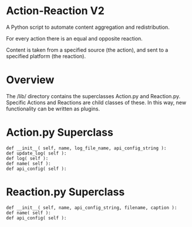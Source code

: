 # Action-Reaction V2

A Python script to automate content aggregation and redistribution.

For every action there is an equal and opposite reaction.

Content is taken from a specified source (the action), and sent to a specified platform (the reaction).

# Overview

The /lib/ directory contains the superclasses Action.py and Reaction.py. Specific Actions and Reactions are child classes of these. In this way, new functionality can be written as plugins.

# Action.py Superclass

	def __init__( self, name, log_file_name, api_config_string ):
	def update_log( self ):
	def log( self ):
	def name( self ):
	def api_config( self ):

# Reaction.py Superclass

	def __init__( self, name, api_config_string, filename, caption ):
	def name( self ):
	def api_config( self ):

